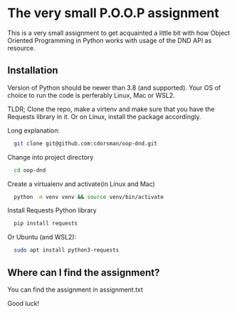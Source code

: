 
# The very small P.O.O.P assignment

This is a very small assignment to get acquainted a little bit with how Object Oriented Programming in Python works 
with usage of the DND API as resource.

## Installation
Version of Python should be newer than 3.8 (and supported). Your OS of choice to run the code is perferably Linux, Mac or WSL2.

TLDR; Clone the repo, make a virtenv and make sure that you have the Requests library in it. Or on Linux, install the package accordingly. 

Long explanation:
```bash
  git clone git@github.com:cdorsman/oop-dnd.git
```
Change into project directory
```bash
  cd oop-dnd
```
Create a virtualenv and activate(in Linux and Mac)
```bash
  python -m venv venv && source venv/bin/activate 
```
Install Requests Python library 
```bash
  pip install requests
```
Or Ubuntu (and WSL2):
```bash
  sudo apt install python3-requests
```
    
## Where can I find the assignment? 
You can find the assignment in assignment.txt

Good luck!
